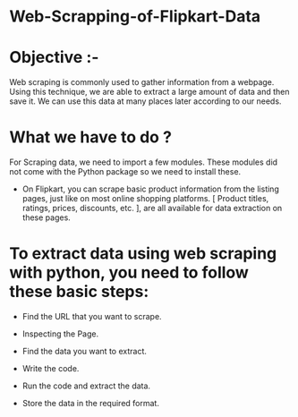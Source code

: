 # Web-Scrapping-of-Flipkart-Data

# Objective :-

Web scraping is commonly used to gather information from a webpage. Using this technique, we are able to extract a large amount of data and then save it. We can use this data at many places later according to our needs.  

# What we have to do ?

For Scraping data, we need to import a few modules. These modules did not come with the Python package so we need to install these.

- On Flipkart, you can scrape basic product information from the listing pages, just like on most online shopping platforms.
 [ Product titles, ratings, prices, discounts, etc. ], are all available for data extraction on these pages.


# To extract data using web scraping with python, you need to follow these basic steps:

- Find the URL that you want to scrape.
  
- Inspecting the Page.

- Find the data you want to extract.

- Write the code.
  
- Run the code and extract the data.

- Store the data in the required format.
